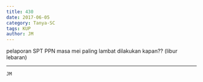 ```yaml
---
title: 430
date: 2017-06-05
category: Tanya-SC
tags: KUP
author: JM
---
```


pelaporan SPT PPN masa mei paling lambat dilakukan kapan?? (libur lebaran)

---



`JM`
